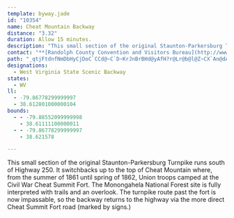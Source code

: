 ```yaml
---
template: byway.jade
id: "10354"
name: Cheat Mountain Backway
distance: "3.32"
duration: Allow 15 minutes.
description: "This small section of the original Staunton-Parkersburg Turnpike runs south of Highway 250."
contact: "**[Randolph County Convention and Visitors Bureau](http://www.randolphcounty.com)**  \n 1-800-422-3304  \n\n"
path: "_qtjFtdnfNmDbHyCjDoC`CCd@~C`D~KrJnBrBHd@yAfH?r@Lr@b@l@Z~CX`An@dA^JPRBbA}@WuA}@yE}EeEsGeAqAe@Yc@BOLoBlHsAtAmCvE_@ZmFHi@Li@d@_AxBYXcCnAcC^}C?{@Nm@Zc@f@UvAXnEThAb@zDRrDI~@XzE"
designations: 
  - West Virginia State Scenic Backway
states: 
  - WV
ll: 
  - -79.86778299999997
  - 38.612801000000104
bounds: 
  - - -79.88552099999998
    - 38.61111100000011
  - - -79.86778299999997
    - 38.621578

---
```


<p>This small section of the original Staunton-Parkersburg Turnpike runs south of Highway 250. It switchbacks up to the top of Cheat Mountain where, from the summer of 1861 until spring of 1862, Union troops camped at the Civil War Cheat Summit Fort. The Monongahela National Forest site is fully interpreted with trails and an overlook. The turnpike route past the fort is now impassable, so the backway returns to the highway via the more direct Cheat Summit Fort road (marked by signs.)</p>